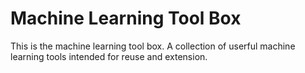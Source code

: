 # Machine Learning Tool Box
This is the machine learning tool box. A collection of userful machine learning tools intended for reuse and extension.